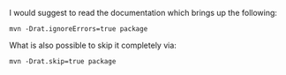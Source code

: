 I would suggest to read the documentation which brings up the following:

    mvn -Drat.ignoreErrors=true package

What is also possible to skip it completely via:

    mvn -Drat.skip=true package
